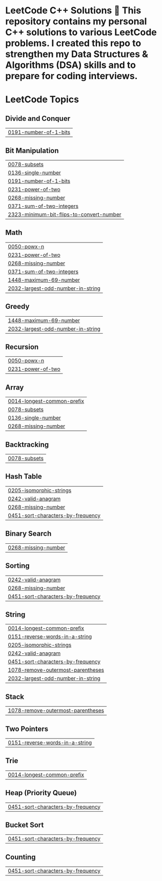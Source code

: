 # LeetCode C++ Solutions 🚀  This repository contains my personal **C++ solutions** to various **LeetCode** problems.   I created this repo to strengthen my **Data Structures & Algorithms (DSA)** skills and to prepare for **coding interviews**.

<!---LeetCode Topics Start-->
# LeetCode Topics
## Divide and Conquer
|  |
| ------- |
| [0191-number-of-1-bits](https://github.com/adarshsingh-1/leetcode-with-cpp/tree/master/0191-number-of-1-bits) |
## Bit Manipulation
|  |
| ------- |
| [0078-subsets](https://github.com/adarshsingh-1/leetcode-with-cpp/tree/master/0078-subsets) |
| [0136-single-number](https://github.com/adarshsingh-1/leetcode-with-cpp/tree/master/0136-single-number) |
| [0191-number-of-1-bits](https://github.com/adarshsingh-1/leetcode-with-cpp/tree/master/0191-number-of-1-bits) |
| [0231-power-of-two](https://github.com/adarshsingh-1/leetcode-with-cpp/tree/master/0231-power-of-two) |
| [0268-missing-number](https://github.com/adarshsingh-1/leetcode-with-cpp/tree/master/0268-missing-number) |
| [0371-sum-of-two-integers](https://github.com/adarshsingh-1/leetcode-with-cpp/tree/master/0371-sum-of-two-integers) |
| [2323-minimum-bit-flips-to-convert-number](https://github.com/adarshsingh-1/leetcode-with-cpp/tree/master/2323-minimum-bit-flips-to-convert-number) |
## Math
|  |
| ------- |
| [0050-powx-n](https://github.com/adarshsingh-1/leetcode-with-cpp/tree/master/0050-powx-n) |
| [0231-power-of-two](https://github.com/adarshsingh-1/leetcode-with-cpp/tree/master/0231-power-of-two) |
| [0268-missing-number](https://github.com/adarshsingh-1/leetcode-with-cpp/tree/master/0268-missing-number) |
| [0371-sum-of-two-integers](https://github.com/adarshsingh-1/leetcode-with-cpp/tree/master/0371-sum-of-two-integers) |
| [1448-maximum-69-number](https://github.com/adarshsingh-1/leetcode-with-cpp/tree/master/1448-maximum-69-number) |
| [2032-largest-odd-number-in-string](https://github.com/adarshsingh-1/leetcode-with-cpp/tree/master/2032-largest-odd-number-in-string) |
## Greedy
|  |
| ------- |
| [1448-maximum-69-number](https://github.com/adarshsingh-1/leetcode-with-cpp/tree/master/1448-maximum-69-number) |
| [2032-largest-odd-number-in-string](https://github.com/adarshsingh-1/leetcode-with-cpp/tree/master/2032-largest-odd-number-in-string) |
## Recursion
|  |
| ------- |
| [0050-powx-n](https://github.com/adarshsingh-1/leetcode-with-cpp/tree/master/0050-powx-n) |
| [0231-power-of-two](https://github.com/adarshsingh-1/leetcode-with-cpp/tree/master/0231-power-of-two) |
## Array
|  |
| ------- |
| [0014-longest-common-prefix](https://github.com/adarshsingh-1/leetcode-with-cpp/tree/master/0014-longest-common-prefix) |
| [0078-subsets](https://github.com/adarshsingh-1/leetcode-with-cpp/tree/master/0078-subsets) |
| [0136-single-number](https://github.com/adarshsingh-1/leetcode-with-cpp/tree/master/0136-single-number) |
| [0268-missing-number](https://github.com/adarshsingh-1/leetcode-with-cpp/tree/master/0268-missing-number) |
## Backtracking
|  |
| ------- |
| [0078-subsets](https://github.com/adarshsingh-1/leetcode-with-cpp/tree/master/0078-subsets) |
## Hash Table
|  |
| ------- |
| [0205-isomorphic-strings](https://github.com/adarshsingh-1/leetcode-with-cpp/tree/master/0205-isomorphic-strings) |
| [0242-valid-anagram](https://github.com/adarshsingh-1/leetcode-with-cpp/tree/master/0242-valid-anagram) |
| [0268-missing-number](https://github.com/adarshsingh-1/leetcode-with-cpp/tree/master/0268-missing-number) |
| [0451-sort-characters-by-frequency](https://github.com/adarshsingh-1/leetcode-with-cpp/tree/master/0451-sort-characters-by-frequency) |
## Binary Search
|  |
| ------- |
| [0268-missing-number](https://github.com/adarshsingh-1/leetcode-with-cpp/tree/master/0268-missing-number) |
## Sorting
|  |
| ------- |
| [0242-valid-anagram](https://github.com/adarshsingh-1/leetcode-with-cpp/tree/master/0242-valid-anagram) |
| [0268-missing-number](https://github.com/adarshsingh-1/leetcode-with-cpp/tree/master/0268-missing-number) |
| [0451-sort-characters-by-frequency](https://github.com/adarshsingh-1/leetcode-with-cpp/tree/master/0451-sort-characters-by-frequency) |
## String
|  |
| ------- |
| [0014-longest-common-prefix](https://github.com/adarshsingh-1/leetcode-with-cpp/tree/master/0014-longest-common-prefix) |
| [0151-reverse-words-in-a-string](https://github.com/adarshsingh-1/leetcode-with-cpp/tree/master/0151-reverse-words-in-a-string) |
| [0205-isomorphic-strings](https://github.com/adarshsingh-1/leetcode-with-cpp/tree/master/0205-isomorphic-strings) |
| [0242-valid-anagram](https://github.com/adarshsingh-1/leetcode-with-cpp/tree/master/0242-valid-anagram) |
| [0451-sort-characters-by-frequency](https://github.com/adarshsingh-1/leetcode-with-cpp/tree/master/0451-sort-characters-by-frequency) |
| [1078-remove-outermost-parentheses](https://github.com/adarshsingh-1/leetcode-with-cpp/tree/master/1078-remove-outermost-parentheses) |
| [2032-largest-odd-number-in-string](https://github.com/adarshsingh-1/leetcode-with-cpp/tree/master/2032-largest-odd-number-in-string) |
## Stack
|  |
| ------- |
| [1078-remove-outermost-parentheses](https://github.com/adarshsingh-1/leetcode-with-cpp/tree/master/1078-remove-outermost-parentheses) |
## Two Pointers
|  |
| ------- |
| [0151-reverse-words-in-a-string](https://github.com/adarshsingh-1/leetcode-with-cpp/tree/master/0151-reverse-words-in-a-string) |
## Trie
|  |
| ------- |
| [0014-longest-common-prefix](https://github.com/adarshsingh-1/leetcode-with-cpp/tree/master/0014-longest-common-prefix) |
## Heap (Priority Queue)
|  |
| ------- |
| [0451-sort-characters-by-frequency](https://github.com/adarshsingh-1/leetcode-with-cpp/tree/master/0451-sort-characters-by-frequency) |
## Bucket Sort
|  |
| ------- |
| [0451-sort-characters-by-frequency](https://github.com/adarshsingh-1/leetcode-with-cpp/tree/master/0451-sort-characters-by-frequency) |
## Counting
|  |
| ------- |
| [0451-sort-characters-by-frequency](https://github.com/adarshsingh-1/leetcode-with-cpp/tree/master/0451-sort-characters-by-frequency) |
<!---LeetCode Topics End-->